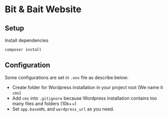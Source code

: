 # Bit & Bait Website

## Setup
Install dependencies
```
composer install
```

## Configuration
Some configurations are set in `.env` file as describe below:
- Create folder for Wordpress installation in your project root (We name it `cms`)
- Add `cms` into `.gitignore` because Wordpress installation contains too many files and folders (10k++)
- Set `app.baseURL` and `wordpress_url` as you need.
